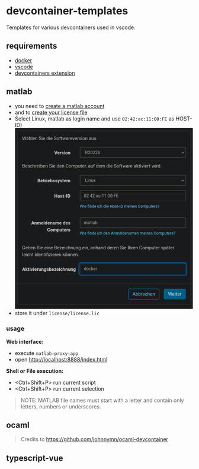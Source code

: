 # devcontainer-templates

Templates for various devcontainers used in vscode.

## requirements
- [docker](https://docs.docker.com/get-docker)
- [vscode](https://github.com/Microsoft/vscode)
- [devcontainers extension](https://marketplace.visualstudio.com/items?itemName=ms-vscode-remote.remote-containers)

## matlab

* you need to [create a matlab account](https://de.mathworks.com/mwaccount/register)
* and to [create your license file](https://de.mathworks.com/matlabcentral/answers/235126-how-do-i-generate-a-matlab-license-file)
* Select Linux, matlab as login name and use `02:42:ac:11:00:FE` as HOST-ID)  
  ![](assets/2022-10-06-12-19-14.png)
* store it under `license/license.lic`

### usage

**Web interface:**
* execute `matlab-proxy-app`
* open <http://localhost:8888/index.html>

**Shell or File execution:**
* <Ctrl+Shift+P> run current script
* <Ctrl+Shift+P> run current selection
> NOTE: MATLAB file names must start with a letter and contain only letters, numbers or underscores.

## ocaml

> Credits to <https://github.com/johnnymn/ocaml-devcontainer>

## typescript-vue
